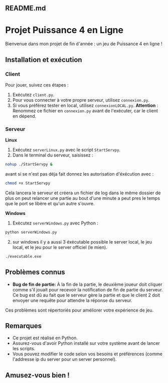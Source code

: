 ## README.md

# Projet Puissance 4 en Ligne

Bienvenue dans mon projet de fin d'année : un jeu de Puissance 4 en ligne !

## Installation et exécution

### Client

Pour jouer, suivez ces étapes :

1. Exécutez `client.py`.
2. Pour vous connecter à votre propre serveur, utilisez `connexion.py`.
3. Si vous préférez tester en local, utilisez `connexionLOCAL.py`. **Attention** : Renommez ce fichier en `connexion.py` avant de l'exécuter, car le client en dépend.

### Serveur

**Linux**

1. Exécutez `serverLinux.py` avec le script `StartServpy`.
2. Dans le terminal du serveur, saisissez :

```bash
nohup ./StartServpy &
```
avant si se n'est pas déja fait donnez les autorisation d'éxécution avec : 
```bash
chmod +x StartServpy
```

Cela lancera le serveur et créera un fichier de log dans le même dossier de plus on peut relancer une partie au bout d'une minute a peut pres le temps que le port se libère et qu'un autre s'ouvre.

**Windows**

1. Exécutez `serverWindows.py` avec Python :

```bash
python serverWindows.py
```

2. sur windows il y a aussi 3 éxécutable possible le server local, le jeu local, et le jeu pour le server officiel (le mien).

```bash
./executable.exe
```

## Problèmes connus

- **Bug de fin de partie:** À la fin de la partie, le deuxième joueur doit cliquer comme s'il jouait pour recevoir la notification de fin de partie du serveur. Ce bug est dû au fait que le serveur gère la partie et que le client 2 doit envoyer une requête pour attendre la réponse du serveur.

Ces problèmes sont répertoriés pour améliorer votre expérience de jeu.

## Remarques

* Ce projet est réalisé en Python.
* Assurez-vous d'avoir Python installé sur votre système avant de lancer les scripts.
* Vous pouvez modifier le code selon vos besoins et préférences (comme l'addresse ip du server pour un server personnel).

## Amusez-vous bien !

